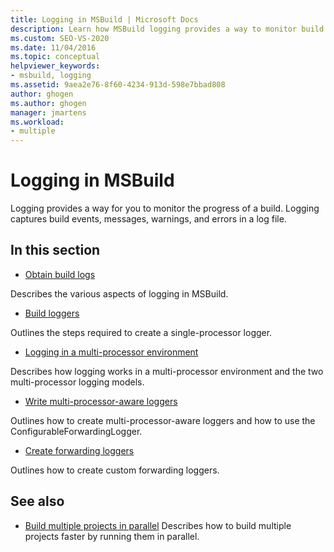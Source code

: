 ```yaml
---
title: Logging in MSBuild | Microsoft Docs
description: Learn how MSBuild logging provides a way to monitor build progress by capturing build events, messages, warnings, and errors in a log file.
ms.custom: SEO-VS-2020
ms.date: 11/04/2016
ms.topic: conceptual
helpviewer_keywords:
- msbuild, logging
ms.assetid: 9aea2e76-8f60-4234-913d-598e7bbad808
author: ghogen
ms.author: ghogen
manager: jmartens
ms.workload:
- multiple
---
```

# Logging in MSBuild

Logging provides a way for you to monitor the progress of a build. Logging captures build events, messages, warnings, and errors in a log file.

## In this section

- [Obtain build logs](../msbuild/obtaining-build-logs-with-msbuild.md)

 Describes the various aspects of logging in MSBuild.

- [Build loggers](../msbuild/build-loggers.md)

 Outlines the steps required to create a single-processor logger.

- [Logging in a multi-processor environment](../msbuild/logging-in-a-multi-processor-environment.md)

 Describes how logging works in a multi-processor environment and the two multi-processor logging models.

- [Write multi-processor-aware loggers](../msbuild/writing-multi-processor-aware-loggers.md)

 Outlines how to create multi-processor-aware loggers and how to use the ConfigurableForwardingLogger.

- [Create forwarding loggers](../msbuild/creating-forwarding-loggers.md)

 Outlines how to create custom forwarding loggers.

## See also

- [Build multiple projects in parallel](../msbuild/building-multiple-projects-in-parallel-with-msbuild.md)
 Describes how to build multiple projects faster by running them in parallel.
